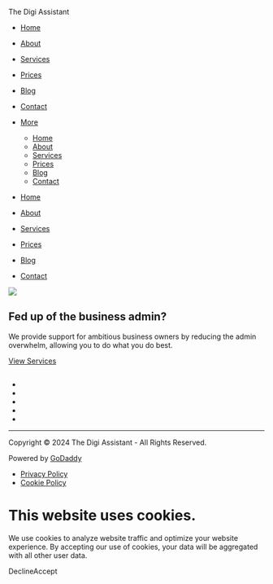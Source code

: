 The Digi Assistant



* [Home](/)
* [About](/about)
* [Services](/services)
* [Prices](/prices)
* [Blog](/blog)
* [Contact](/contact)
* [More](#)

  + [Home](/)
  + [About](/about)
  + [Services](/services)
  + [Prices](/prices)
  + [Blog](/blog)
  + [Contact](/contact)

* [Home](/)
* [About](/about)
* [Services](/services)
* [Prices](/prices)
* [Blog](/blog)
* [Contact](/contact)

![](//img1.wsimg.com/isteam/ip/54b72918-9c93-42f8-b77e-16c99cc95b6e/The%20Digi%20Assistant%20-%20new%20logo.png/:/rs=h:1000,cg:true,m)

Fed up of the business admin?
-----------------------------

We provide support for ambitious business owners by reducing the admin overwhelm, allowing you to do what you do best.

[View Services](/services)

![](data:image/gif;base64,R0lGODlhAQABAAD/ACwAAAAAAQABAAACADs=)

* ![](data:image/gif;base64,R0lGODlhAQABAAD/ACwAAAAAAQABAAACADs=)
* ![](data:image/gif;base64,R0lGODlhAQABAAD/ACwAAAAAAQABAAACADs=)
* ![](data:image/gif;base64,R0lGODlhAQABAAD/ACwAAAAAAQABAAACADs=)
* ![](data:image/gif;base64,R0lGODlhAQABAAD/ACwAAAAAAQABAAACADs=)
* ![](data:image/gif;base64,R0lGODlhAQABAAD/ACwAAAAAAQABAAACADs=)

---

Copyright © 2024 The Digi Assistant - All Rights Reserved.

Powered by [GoDaddy](https://www.godaddy.com/websites/website-builder?isc=pwugc&utm_source=wsb&utm_medium=applications&utm_campaign=en-gb_corp_applications_base)

* [Privacy Policy](/privacy-policy)
* [Cookie Policy](/cookie-policy)

This website uses cookies.
==========================

We use cookies to analyze website traffic and optimize your website experience. By accepting our use of cookies, your data will be aggregated with all other user data.

DeclineAccept
